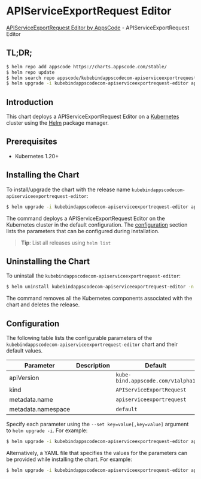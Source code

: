 # APIServiceExportRequest Editor

[APIServiceExportRequest Editor by AppsCode](https://appscode.com) - APIServiceExportRequest Editor

## TL;DR;

```bash
$ helm repo add appscode https://charts.appscode.com/stable/
$ helm repo update
$ helm search repo appscode/kubebindappscodecom-apiserviceexportrequest-editor --version=v0.22.0
$ helm upgrade -i kubebindappscodecom-apiserviceexportrequest-editor appscode/kubebindappscodecom-apiserviceexportrequest-editor -n default --create-namespace --version=v0.22.0
```

## Introduction

This chart deploys a APIServiceExportRequest Editor on a [Kubernetes](http://kubernetes.io) cluster using the [Helm](https://helm.sh) package manager.

## Prerequisites

- Kubernetes 1.20+

## Installing the Chart

To install/upgrade the chart with the release name `kubebindappscodecom-apiserviceexportrequest-editor`:

```bash
$ helm upgrade -i kubebindappscodecom-apiserviceexportrequest-editor appscode/kubebindappscodecom-apiserviceexportrequest-editor -n default --create-namespace --version=v0.22.0
```

The command deploys a APIServiceExportRequest Editor on the Kubernetes cluster in the default configuration. The [configuration](#configuration) section lists the parameters that can be configured during installation.

> **Tip**: List all releases using `helm list`

## Uninstalling the Chart

To uninstall the `kubebindappscodecom-apiserviceexportrequest-editor`:

```bash
$ helm uninstall kubebindappscodecom-apiserviceexportrequest-editor -n default
```

The command removes all the Kubernetes components associated with the chart and deletes the release.

## Configuration

The following table lists the configurable parameters of the `kubebindappscodecom-apiserviceexportrequest-editor` chart and their default values.

|     Parameter      | Description |                   Default                    |
|--------------------|-------------|----------------------------------------------|
| apiVersion         |             | <code>kube-bind.appscode.com/v1alpha1</code> |
| kind               |             | <code>APIServiceExportRequest</code>         |
| metadata.name      |             | <code>apiserviceexportrequest</code>         |
| metadata.namespace |             | <code>default</code>                         |


Specify each parameter using the `--set key=value[,key=value]` argument to `helm upgrade -i`. For example:

```bash
$ helm upgrade -i kubebindappscodecom-apiserviceexportrequest-editor appscode/kubebindappscodecom-apiserviceexportrequest-editor -n default --create-namespace --version=v0.22.0 --set apiVersion=kube-bind.appscode.com/v1alpha1
```

Alternatively, a YAML file that specifies the values for the parameters can be provided while
installing the chart. For example:

```bash
$ helm upgrade -i kubebindappscodecom-apiserviceexportrequest-editor appscode/kubebindappscodecom-apiserviceexportrequest-editor -n default --create-namespace --version=v0.22.0 --values values.yaml
```
